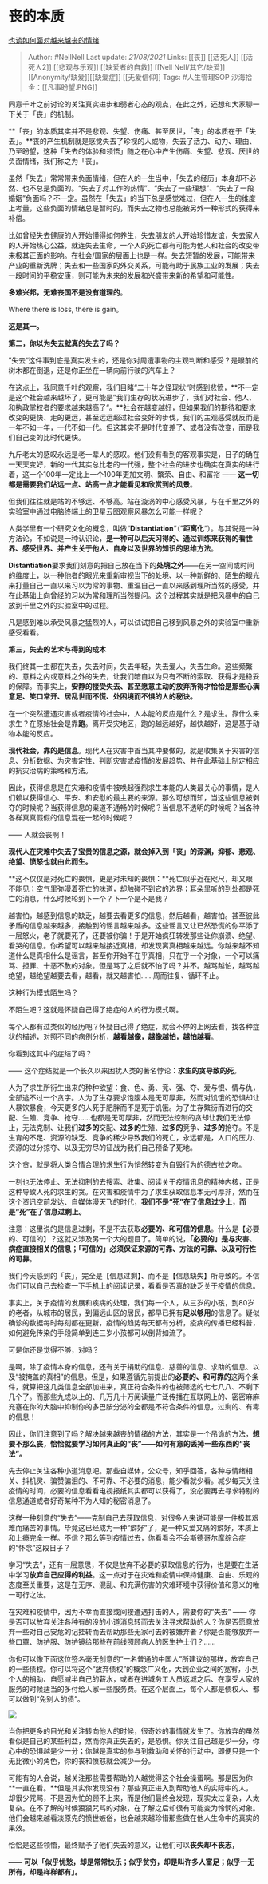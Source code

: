 # 丧的本质
[也谈如何面对越来越丧的情绪](https://zhuanlan.zhihu.com/p/104985424)

> Author: #NellNell 
Last update: *21/08/2021* 
Links: [[丧]] [[活死人]] [[活死人2]] [[悲观与乐观]] [[缺爱者的自救]] [[Nell Nell/其它/缺爱]] [[Anonymity/缺爱]][[缺爱症]] [[无爱信仰]]
Tags:  #人生管理SOP 
沙海拾金：[[凡事盼望.PNG]]

同意千叶之前讨论的关注真实进步和弱者心态的观点，在此之外，还想和大家聊一下关于「丧」的机制。

**「丧」的本质其实并不是悲观、失望、伤痛、甚至厌世，「丧」的本质在于「失去」。**丧的产生机制就是感觉失去了珍视的人或物，失去了活力、动力、理由、乃至盼望，这种「失去的体验和领悟」随之在心中产生伤痛、失望、悲观、厌世的负面情绪，我们称之为「丧」。

虽然「失去」常常带来负面情绪，但在人的一生当中，「失去的经历」本身却不必然、也不总是负面的。“失去了对工作的热情”、“失去了一些理想”、“失去了一段婚姻”负面吗？不一定。虽然在「失去」的当下总是感觉难过，但在人一生的维度上考量，这些负面的情绪总是暂时的，而失去之物也总能被另外一种形式的获得来补偿。

比如曾经失去健康的人开始懂得如何养生，失去朋友的人开始珍惜友谊，失去家人的人开始热心公益，就连失去生命，一个人的死亡都有可能为他人和社会的改变带来极其正面的影响。在社会/国家的层面上也是一样。失去短暂的发展，可能带来产业的重新洗牌；失去和一些国家的外交关系，可能有助于民族工业的发展；失去一段时间的平稳安康，则可能为未来的发展和兴盛带来新的希望和可能性。

**多难兴邦，无难丧国不是没有道理的**。

Where there is loss, there is gain。

**这是其一。**

  

**第二，你以为失去就真的失去了吗？**

”失去“这件事到底是真实发生的，还是你对周遭事物的主观判断和感受？是眼前的树木都在倒退，还是你正坐在一辆向前行驶的汽车上？

在这点上，我同意千叶的观察，我们目睹“二十年之怪现状“时感到悲愤，**不一定是这个社会越来越坏了，更可能是”我们生存的状况进步了，我们对社会、他人、和执政掌权者的要求越来越高了“。**社会在越变越好，但如果我们的期待和要求改变的更快、走的更远，甚至远远超过社会变好的步伐，我们的主观感受就反而是一年不如一年，一代不如一代。但这其实不是时代变差了、或者没有改变，而是我们自己变的比时代更快。

九斤老太的感叹永远是老一辈人的感叹。他们没有看到的客观事实是，日子的确在一天天变好，新的一代其实总比老的一代强，整个社会的进步也确实在真实的进行着，这一个100年一定比上一个100年更加文明、繁荣、自由、和富裕 —— **这一切都是需要我们站远一点、站高一点才能看见和欣赏到的风景**。

但我们往往就是站的不够远、不够高。站在漩涡的中心感受风暴，与在千里之外的实验室中通过电脑终端上的卫星云图观察风暴怎么可能一样呢？

人类学里有一个研究文化的概念，叫做“**Distantiation**“（”**距离化**“）。与其说是一种方法论，不如说是一种认识论，**是一种可以后天习得的、通过训练来获得的看世界、感受世界、并产生关于他人、自身以及世界的知识的思维方法**。

**Distantiation**要求我们刻意的把自己放在当下的**处境之外**——在另一空间或时间的维度上，以一种他者的眼光来重新审视当下的处境、以一种新鲜的、陌生的眼光来打量自己一直以来习以为常的事物、重温自己一直以来感到理所当然的感受，并在此基础上向曾经的习以为常和理所当然提问。这个过程其实就是把风暴中的自己放到千里之外的实验室中的过程。

凡是感到难以承受风暴之猛烈的人，可以试试把自己移到风暴之外的实验室中重新感受看看。

  

**第三，失去的艺术与得到的成本**

我们终其一生都在失去，失去时间，失去年轻，失去爱人，失去生命。这些频繁的、意料之内或意料之外的失去，让我们暗自以为只有不断的索取、获得才是稳妥的保障。而事实上，**安静的接受失去、甚至愿意主动的放弃所得才恰恰是那些心满意足、笑口常开、居乱世而不慌、处困境而不惧的人的秘诀。**

在一个突然遭遇灾害或者疫情的社会中，人本能的反应是什么？是求生。靠什么来求生？在原始社会是靠**跑**。离开受灾地区，跑的越远越好，越快越好，这是基于动物本能的反应。

**现代社会，靠的是信息**。现代人在灾害中首当其冲要做的，就是收集关于灾害的信息、分析数据、为灾害定性、判断灾害或疫情的发展趋势、并在此基础上制定相应的抗灾治病的策略和方法。

因此，获得信息是在灾难和疫情中被唤起强烈求生本能的人类最关心的事情，是人们赖以获得信心、平安、和安慰的最主要的来源。那么可想而知，当这些信息被剥夺的时候呢？当获得信息的渠道不通畅的时候呢？当信息不透明的时候呢？当各种各样真真假假的信息混在一起的时候呢？

—— 人就会丧啊！

**现代人在灾难中失去了宝贵的信息之源，就会掉入到「丧」的深渊，抑郁、悲观、绝望、愤怒也就由此而生。**

**这不仅仅是对死亡的畏惧，更是对未知的畏惧：**死亡似乎近在咫尺，却又眼不能见；空气里弥漫着死亡的味道，却触碰不到它的边界；耳朵里听的到处都是死亡的消息，什么时候轮到下一个？下一个是不是我？

越害怕，越感到信息的缺乏，越要去看更多的信息，然后越看，越害怕。甚至彼此矛盾的信息越来越多，接触到的谣言越来越多。这些谣言又让已然恐慌的你平添了一层怒火，老子就要死了，还要被你骗！于是开始疯狂转发那些让你崩溃、绝望、看哭的信息。你希望可以越来越接近真相，却发现离真相越来越远。你越来越不知道什么是真相什么是谣言，甚至你开始不在乎真相，只在乎一个对象，一个可以痛骂、担罪、十恶不赦的对象。但是骂了之后就不怕了吗？并不。越骂越怕，越骂越绝望，越绝望越要去看，越看，就又越害怕……周而往复、循环不止。

这种行为模式陌生吗？

不陌生吧？这就是怀疑自己得了绝症的人的行为模式啊。

每个人都有过类似的经历吧？怀疑自己得了绝症，就会不停的上网去看，找各种症状的描述，对照不同的病例分析，**越看越像，越像越怕，越怕越看**。

你看到这其中的症结了吗？

—— 这个症结就是一个长久以来困扰人类的著名悖论：**求生的贪导致的死**。

人为了求生所衍生出来的种种欲望：食、色、勇、竞、强、夺、爱与恨、情与仇，全部逃不过一个贪字。人为了生存要求饱腹本是无可厚非，然而对饥饿的恐惧却让人暴饮暴食，今天更多的人死于肥胖而不是死于饥饿。为了生存繁衍而进行的交配、生殖、竞争、抢夺……也都是无可厚非，然而无法控制的贪却让我们无法停止，无法克制、让我们**过多的**交配、**过多的**生殖、**过多的**竞争、**过多的**抢夺。不是生育的不足、资源的缺乏、竞争的稀少导致我们的死亡，永远都是，人口的压力、资源的过分掠夺、以及无穷尽的征战为我们自己预备了死地。

这个贪，就是将人类合情合理的求生行为悄然转变为自毁行为的德古拉之吻。

一刻也无法停止、无法抑制的去搜索、收集、阅读关于疫情讯息的精神内核，正是这种导致人死的求生的贪。在灾害和疫情中为了求生获取信息本无可厚非，然而在这个资讯空前发达、自媒体漫天飞的时代，**我们不是“死”在了信息过少上，而是“死”在了信息过剩上。**

注意：这里说的是信息过剩，不是不去获取**必要的、和可信的信息**。什么是【必要的、可信的】？这就又涉及另一个大的题目了。简单的说，**「必要的」是与灾害、病症直接相关的信息；「可信的」必须保证来源的可靠、方法的可靠、以及可行性的可靠**。

我们今天感到的「丧」，完全是【信息过剩】、而不是【信息缺失】所导致的。不信你们可以自己去检查一下手机上的阅读记录，看看是否真的缺乏关于疫情的信息。

事实上，关于疫情的发展和疾病的处理，我们每一个人，从三岁的小孩，到80岁的老者，从城市的居民，到偏远山区的居民，都早已拥有**足以够用**的信息了。疑似确诊的数据每时每刻都在更新，疫情的趋势每天都有分析，疫病的传播已经科普，如何避免传染的手段简单到连三岁小孩都可以倒背如流了。

可是你还是觉得不够，对吗？

是啊，除了疫情本身的信息，还有关于捐助的信息、慈善的信息、求助的信息、以及“被掩盖的真相”的信息。但是，如果遵循先前提出的**必要的、和可靠的**这两个条件，就算把这几类信息全部加进来，真正符合条件的也被筛选的七七八八、不剩下几个了。而那些九成以上的、几万几十万阅读量广泛传播在互联网上的、密密麻麻充塞在你的大脑中抑制你的多巴胺分泌的全都是不符合条件的信息，过剩的、有毒的信息！

因此，你们注意到了吗？解决越来越丧的情绪的方法，其实是一个吊诡的方法，**想要不那么丧，恰恰就要学习如何真正的“丧”——如何有意的丢掉一些东西的“丧法”。**

先去停止关注各种小道消息吧。那些自媒体，公众号，知乎回答，各种与情绪相关、抖机灵、骗赞骗泪的、不可靠、不必要的消息，能少看就少看。减少每天关注疫情的时间，必要的信息看看电视报纸其实都可以获得了，没必要再去寻求特别的信息通道或者好奇某种不为人知的秘密消息了。

这样一种刻意的“失去”——克制自己去获取信息，对很多人来说可能是一件极其艰难而痛苦的事情。毕竟这已经成为一种“癖好”了，是一种又爱又痛的癖好，本质上和上瘾完全一样。不信？那么等到疫情过去，你看看会不会斯德哥尔摩综合症的“怀念”这段日子？

学习“失去”，还有一层意思，不仅是放弃不必要的获取信息的行为，也是要在生活中学习**放弃自己应得的利益**。这一点对于在灾难和疫情中保持健康、自由、乐观的态度至关重要，这是在无序、混乱、和充满伤害的灾难环境中获得价值和意义的唯一可行之法。

在灾难和疫情中，因为不幸而直接或间接遭遇打击的人，需要你的“失去” —— 你是否可以放弃关注各种有的没的小道消息转而去关注寻求帮助的人？你是否愿意放弃一些对自己安危的记挂转而去帮助那些无家可去的被嫌弃者？你是否能够放弃一些口罩、防护服、防护镜给那些在前线照顾病人的医生护士们？……

你也可以像下面这位签名毫无创意的“一名普通的中国人”所建议的那样，放弃自己的一些债权。你可以将这个“放弃债权”的概念广义化，大到企业之间的宽宥，小到个人的捐助、自愿减半自己的薪水，或者在进城务工人员返城之后、在享受人家的服务的时候适当的多付给人家一些服务费。在这个层面上，每个人都是债权人、都可以做到“免别人的债”。

![](https://pic1.zhimg.com/80/v2-b0d1b28a4c66caac4738444ef10e4c38_720w.jpg)

当你把更多的目光和关注转向他人的时候，很奇妙的事情就发生了。你放弃的虽然看似是自己的某些利益，然而你真正失去的，是恐惧。你关注自己越是少一分，你心中的恐惧越是少一分；你越是真实的参与到救助和关怀的行动中，即便只是一个无比微小的角色，你的丧和愤怒就会减少一分。

可能有的人会说，越关注那些需要帮助的人越觉得这个社会操蛋啊。那是因为你**一直在看。**但是其实你发现没有？那些真正进入到帮助他人的实际中的人，却很少咒骂，不是因为忙的顾不上来，而是他们最终会发现，现实太过复杂，人太复杂。在不了解的时候狠狠咒骂的对象，在了解之后却很有可能变为怜悯的对象。他们会越来越看淡原先的愤世嫉俗，也会越来越珍惜那些做在他人生命中的真实的果效。

恰恰是这些领悟，最终赋予了他们失去的意义，让他们可以**丧失却不丧志，**

**—— 可以「似乎忧愁，却是常常快乐；似乎贫穷，却是叫许多人富足；似乎一无所有，却是样样都有」。**
